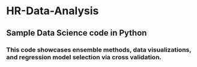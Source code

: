 # HR-Data-Analysis

## Sample Data Science code in Python

### This code showcases ensemble methods, data visualizations, and regression model selection via cross validation.
